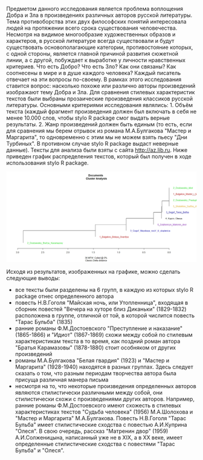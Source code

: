   Предметом данного исследования является проблема воплощения Добра и Зла в произведениях различных авторов русской литературы. Тема 
противоборства этих двух философских понятий интересовала людей на протяжении всего срока существования человечества. Несмотря на видимое 
многообразие художественных образов и характеров, в русской литературе всегда существовали и будут существовать основополагающие категории, противостояние которых, с одной стороны, является главной причиной развития сюжетной линии, а с другой, побуждает к выработке у личности нравственных критериев. Что есть Добро? Что есть Зло? Как они связаны? Как соотнесены в мире и в душе каждого человека? Каждый писатель отвечает на эти вопросы по-своему. В рамках этого исследования ставится вопрос: насколько похоже или различно авторы произведений
изображают тему Добра и Зла. Для сравнения стилевых характеристик текстов были выбраны прозаические произведения классиков русской 
литературы. Основными критериями исследования являлись: 1. Объём текста (каждый фрагмент произведения должен был включать в себя не менее
10.000 слов, чтобы stylo R package смог выдать верные результаты. 2. Жанр произведений должен быть единым (то есть, если для сравнения
мы берем отрывок из романа М.А.Булгакова "Мастер и Маргарита", то одновременно с этим мы не можем взять пьесу "Дни Турбиных". В противном
случае stylo R package выдаст неверные данные). Тексты для анализа были взяты с сайта http://az.lib.ru. Ниже приведен график распределения текстов, который был получен в ходе использования stylo R package.

![image.jpg](https://github.com/Viktoriya97/Turik-Vika/blob/master/стилометрия.jpeg)

  Исходя из результатов, изображенных на графике, можно сделать следующие выводы:
+ все тексты были разделены на 6 групп, в каждую из которых stylo R package отнес определенного автора
+ повесть Н.В.Гоголя "Майская ночь, или Утопленница", входящая в сборник повестей "Вечера на хуторе близ Диканьки" (1829-1832) расположена в группе, отличной от той, в которой числится повесть "Тарас Бульба" (1835)
+ ранние романы Ф.М.Достоевского "Преступление и наказание" (1865-1866) и "Идиот" (1867-1869) схожи между собой по стилевым характеристикам текста в то время, как поздний роман автора "Братья Карамазовы" (1878-1880) стоит особняком от других произведений
+ романы М.А.Булгакова "Белая гвардия" (1923) и "Мастер и Маргарита" (1928-1940) находятся в разных группах. Здесь следует сказать о том, что разным периодам творчества автора была присуща различная манера письма
+ несмотря на то, что некоторые произведения определенных авторов являются стилистически различными между собой, они стилистически схожи с произведениями других авторов. Например, ранние романы Ф.М.Достоевского имеют схожесть в стилевых характеристиках текстов "Судьба человека" (1956) М.А.Шолохова и "Мастер и Маргарита" М.А.Булгакова. Повесть Н.В.Гоголя "Тарас Бульба" имеет стилистические сходства с повестью А.И.Куприна "Олеся". В свою очередь, рассказ "Матренин двор" (1959) А.И.Солженицына, написанный уже не в XIX, а в XX веке, имеет определенные стилистические сходства с повестями "Тарас Бульба" и "Олеся".

